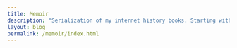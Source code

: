 ```yaml
---
title: Memoir
description: "Serialization of my internet history books. Starting with my Web 2.0 memoir, Bubble Blog: From Outsider to Insider in Silicon Valley's Web 2.0 Revolution."
layout: blog
permalink: /memoir/index.html
---
```

